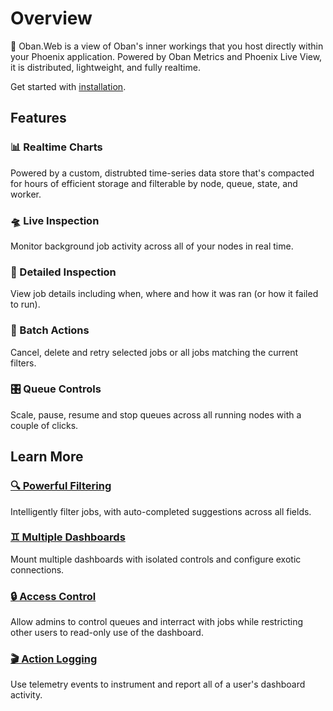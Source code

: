 # Overview

🧭 Oban.Web is a view of Oban's inner workings that you host directly within your Phoenix
application. Powered by Oban Metrics and Phoenix Live View, it is distributed, lightweight, and
fully realtime.

Get started with [installation](installation.html).

## Features

### 📊 Realtime Charts

Powered by a custom, distrubted time-series data store that's compacted for hours of efficient
storage and filterable by node, queue, state, and worker.

### 🛸 Live Inspection

Monitor background job activity across all of your nodes in real time.

### 🔬 Detailed Inspection

View job details including when, where and how it was ran (or how it failed to run).

### 🔄 Batch Actions

Cancel, delete and retry selected jobs or all jobs matching the current filters.

### 🎛️ Queue Controls

Scale, pause, resume and stop queues across all running nodes with a couple of clicks.

## Learn More

### [🔍 Powerful Filtering](filtering.html)

Intelligently filter jobs, with auto-completed suggestions across all fields.

### [♊ Multiple Dashboards](Oban.Web.Router.html)

Mount multiple dashboards with isolated controls and configure exotic connections.

### [🔒 Access Control](Oban.Web.Resolver.html)

Allow admins to control queues and interract with jobs while restricting other users to read-only
use of the dashboard.

### [🎬 Action Logging](Oban.Web.Telemetry.html)

Use telemetry events to instrument and report all of a user's dashboard activity.
